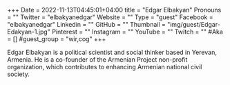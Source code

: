 +++
Date = 2022-11-13T04:45:01+04:00
title = "Edgar Elbakyan"
Pronouns = ""
Twitter = "elbakyanedgar"
Website = ""
Type = "guest"
Facebook = "elbakyanedgar"
Linkedin = ""
GitHub = ""
Thumbnail = "img/guest/Edgar-Edakyan-1.jpg"
Pinterest = ""
Instagram = ""
YouTube = ""
Twitch = ""
#Aka = []
#guest_group = "wir,cog"
+++

Edgar Elbakyan is a political scientist and social thinker based in Yerevan, Armenia. He is a co-founder of the Armenian Project non-profit organization, which contributes to enhancing Armenian national civil society.
